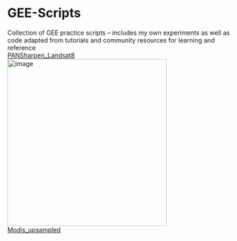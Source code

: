 # GEE-Scripts
Collection of GEE practice scripts – includes my own experiments as well as code adapted from tutorials and community resources for learning and reference <br>
 [PANSharpen_Landsat8]( https://code.earthengine.google.com/bbd8a1180ce8f1b04da3448a5b7d8503?hideCode=true ) 
 <img width="359" height="377" alt="image" src="https://github.com/user-attachments/assets/d5cf8c11-e8f7-4fa8-b13a-b83525ce5e56" />
<br>
 [Modis_upsampled](https://code.earthengine.google.com/bba8e4cc1cdab911acf85fd61f04b6dc?hideCode=true )
 
